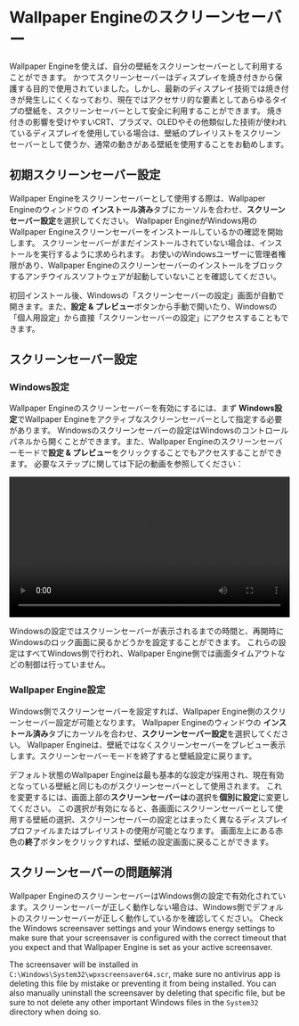 # Wallpaper Engineのスクリーンセーバー

Wallpaper Engineを使えば、自分の壁紙をスクリーンセーバーとして利用することができます。 かつてスクリーンセーバーはディスプレイを焼き付きから保護する目的で使用されていました。しかし、最新のディスプレイ技術では焼き付きが発生しにくくなっており、現在ではアクセサリ的な要素としてあらゆるタイプの壁紙を、スクリーンセーバーとして安全に利用することができます。 焼き付きの影響を受けやすいCRT、プラズマ、OLEDやその他類似した技術が使われているディスプレイを使用している場合は、壁紙のプレイリストをスクリーン セーバーとして使うか、通常の動きがある壁紙を使用することをお勧めします。

## 初期スクリーンセーバー設定

Wallpaper Engineをスクリーンセーバーとして使用する際は、Wallpaper Engineのウィンドウの **インストール済み**タブにカーソルを合わせ、**スクリーンセーバー設定**を選択してください。 Wallpaper EngineがWindows用のWallpaper Engineスクリーンセーバーをインストールしているかの確認を開始します。 スクリーンセーバーがまだインストールされていない場合は、インストールを実行するように求められます。 お使いのWindowsユーザーに管理者権限があり、Wallpaper Engineのスクリーンセーバーのインストールをブロックするアンチウイルスソフトウェアが起動していないことを確認してください。

初回インストール後、Windowsの「スクリーンセーバーの設定」画面が自動で開きます。また、**設定 & プレビュー**ボタンから手動で開いたり、Windowsの「個人用設定」から直接「スクリーンセーバーの設定」にアクセスすることもできます。

## スクリーンセーバー設定

### Windows設定

Wallpaper Engineのスクリーンセーバーを有効にするには、まず **Windows設定**でWallpaper Engineをアクティブなスクリーンセーバーとして指定する必要があります。 Windowsのスクリーンセーバーの設定はWindowsのコントロールパネルから開くことができます。また、Wallpaper Engineのスクリーンセーバーモードで**設定 & プレビュー**をクリックすることでもアクセスすることができます。 必要なステップに関しては下記の動画を参照してください：

<video width="100%" controls autoplay loop>
  <source src="/videos/screensaver_setup.mp4" type="video/mp4">
  お使いのブラウザは動画タグをサポートしていません。
</video>

Windowsの設定ではスクリーンセーバーが表示されるまでの時間と、再開時にWindowsのロック画面に戻るかどうかを設定することができます。 これらの設定はすべてWindows側で行われ、Wallpaper Engine側では画面タイムアウトなどの制御は行っていません。

### Wallpaper Engine設定

Windows側でスクリーンセーバーを設定すれば、Wallpaper Engine側のスクリーンセーバー設定が可能となります。 Wallpaper Engineのウィンドウの **インストール済み**タブにカーソルを合わせ、**スクリーンセーバー設定**を選択してください。 Wallpaper Engineは、壁紙ではなくスクリーンセーバーをプレビュー表示します。スクリーンセーバーモードを終了すると壁紙設定に戻ります。

デフォルト状態のWallpaper Engineは最も基本的な設定が採用され、現在有効となっている壁紙と同じものがスクリーンセーバーとして使用されます。 これを変更するには、画面上部の**スクリーンセーバーは**の選択を**個別に設定**に変更してください。 この選択が有効になると、各画面にスクリーンセーバーとして使用する壁紙の選択、スクリーンセーバーの設定とはまったく異なるディスプレイプロファイルまたはプレイリストの使用が可能となります。 画面左上にある赤色の**終了**ボタンをクリックすれば、壁紙の設定画面に戻ることができます。

## スクリーンセーバーの問題解消

Wallpaper EngineのスクリーンセーバーはWindows側の設定で有効化されています。スクリーンセーバーが正しく動作しない場合は、Windows側でデフォルトのスクリーンセーバーが正しく動作しているかを確認してください。 Check the Windows screensaver settings and your Windows energy settings to make sure that your screensaver is configured with the correct timeout that you expect and that Wallpaper Engine is set as your active screensaver.

The screensaver will be installed in `C:\Windows\System32\wpxscreensaver64.scr`, make sure no antivirus app is deleting this file by mistake or preventing it from being installed. You can also manually uninstall the screensaver by deleting that specific file, but be sure to not delete any other important Windows files in the `System32` directory when doing so.